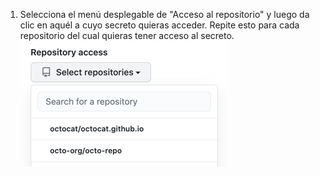 1. Selecciona el menú desplegable de "Acceso al repositorio" y luego da clic en aquél a cuyo secreto quieras acceder. Repite esto para cada repositorio del cual quieras tener acceso al secreto. ![Menú desplegable de "Acceso al repositorio"](/assets/images/help/settings/codespaces-secret-repository-access-drop-down.png)